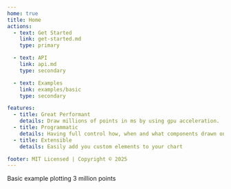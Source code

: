 ```yaml
---
home: true
title: Home
actions:
  - text: Get Started
    link: get-started.md
    type: primary

  - text: API
    link: api.md
    type: secondary

  - text: Examples
    link: examples/basic
    type: secondary

features:
  - title: Great Performant
    details: Draw millions of points in ms by using gpu acceleration.
  - title: Programmatic
    details: Having full control how, when and what components drawn on your chart
  - title: Extensible
    details: Easily add you custom elements to your chart

footer: MIT Licensed | Copyright © 2025
---
```


Basic example plotting 3 million points
<example-showcase />
